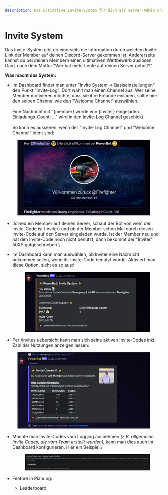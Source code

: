 ```yaml
---
description: Das ultimative Invite-System für dich als Server-Admin und deine User.
---
```


# Invite System

Das Invite-System gibt dir einerseits die Information durch welchen Invite-Link der Member auf deinen Discord-Server gekommen ist. Andererseits kannst du bei deinen Membern einen ultimativen Wettbewerb auslösen. Ganz nach dem Motto: "Wer hat mehr Leute auf deinen Server geholt?"

**Was macht das System:**

* Im Dashboard findet man unter "Invite System -> Basiseinstellungen" den Punkt "Invite-Log". Dort wählt man einen Channel aus. Wer seine Member motivieren möchte, dass sie ihre Freunde einladen, sollte hier den selben Channel wie den "Welcome Channel" auswählen.\
  \
  Eine Nachricht mit "{member} wurde von {inviter} eingeladen. Einladungs-Count: ..." wird in den Invite-Log Channel geschickt. \
  \
  So kann es aussehen, wenn der "Invite-Log Channel" und "Welcome Channel" ident sind:

<div data-full-width="true">

<figure><img src="../.gitbook/assets/invite-welcomemessage.png" alt=""><figcaption></figcaption></figure>

</div>

* Joined ein Member auf deinen Server, schaut der Bot von wem der Invite-Code ist (Inviter) und ob der Member schon Mal durch diesen Invite-Code auf den Server eingeladen wurde. Ist der Member neu und hat den Invite-Code noch nicht benutzt, dann bekommt der "Inviter" 50XP gutgeschrieben.\

*   Im Dashboard kann man auswählen, ob Inviter eine Nachricht bekommen sollen, wenn ihr Invite-Code benutzt wurde. Aktiviert man diese Option, sieht es so aus:\


    <div data-full-width="true">

    <figure><img src="../.gitbook/assets/invite-usermessage.png" alt=""><figcaption></figcaption></figure>

    </div>
* Per /invites uebersicht kann man sich seine aktiven Invite-Codes inkl. Zahl der Nutzungen anzeigen lassen:

<div data-full-width="true">

<figure><img src="../.gitbook/assets/invite-uebersicht.png" alt=""><figcaption></figcaption></figure>

</div>

*   Möchte man Invite-Codes vom Logging ausnehmen _(z.B. allgemeine Invite Codes, die vom Team erstellt wurden),_ kann man dies auch im Dashboard konfigurieren. Hier ein Beispiel:\


    <div data-full-width="true">

    <figure><img src="../.gitbook/assets/image (66).png" alt=""><figcaption></figcaption></figure>

    </div>
* Feature in Planung:
  * Leaderboard
